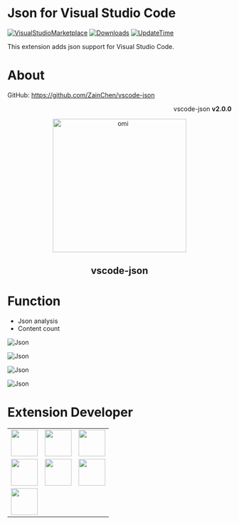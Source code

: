 # Json for Visual Studio Code
[![VisualStudioMarketplace](https://img.shields.io/badge/VisualStudioMarketplace-v2.0.0-orange.svg)](https://marketplace.visualstudio.com/items?itemName=ZainChen.omi-develop)
[![Downloads](https://img.shields.io/badge/Downloads-257k%2B-brightgreen.svg)](https://marketplace.visualstudio.com/items?itemName=ZainChen.omi-develop)
[![UpdateTime](https://img.shields.io/badge/UpdateTime-2020%2F09%2F04%2022%3A50%3A30-blue.svg)](https://marketplace.visualstudio.com/items?itemName=ZainChen.omi-develop)

This extension adds json support for Visual Studio Code.

# About

GitHub: https://github.com/ZainChen/vscode-json

<p align="right">vscode-json <strong>v2.0.0</strong></p>
<p align="center"><img src="https://raw.githubusercontent.com/ZainChen/vscode-json/master/assets/json-z.png" alt="omi" width="300"/></p>
<h2 align="center">vscode-json</h2>

# Function
- Json analysis
- Content count

<p><img src="https://raw.githubusercontent.com/ZainChen/vscode-json/master/assets/function4.png" alt="Json"/></p>
<p><img src="https://raw.githubusercontent.com/ZainChen/vscode-json/master/assets/function3.png" alt="Json"/></p>
<p><img src="https://raw.githubusercontent.com/ZainChen/vscode-json/master/assets/function2.png" alt="Json"/></p>
<p><img src="https://raw.githubusercontent.com/ZainChen/vscode-json/master/assets/function1.png" alt="Json"/></p>

# Extension Developer

<table>
    <tbody>
        <tr>
            <td>
                <a target="_blank" href="https://zainzy.com">
                    <img width="60px" src="https://raw.githubusercontent.com/ZainChen/vscode-json/master/assets/zain.png">
                </a>
            </td>
            <td>
                <a target="_blank" href="https://github.com/ZainChen/vscode-json">
                    <img width="60px" src="https://raw.githubusercontent.com/ZainChen/vscode-json/master/assets/zain.png">
                </a>
            </td>
            <td>
                <a target="_blank" href="https://zainzy.com">
                    <img width="60px" src="https://raw.githubusercontent.com/ZainChen/vscode-json/master/assets/zain.png">
                </a>
            </td>
        </tr>
        <tr>
            <td>
                <a target="_blank" href="https://zainzy.com">
                    <img width="60px" src="https://raw.githubusercontent.com/ZainChen/vscode-json/master/assets/zain.png">
                </a>
            </td>
            <td>
                <a target="_blank" href="https://zainzy.com">
                    <img width="60px" src="https://raw.githubusercontent.com/ZainChen/vscode-json/master/assets/zain.png">
                </a>
            </td>
            <td>
                <a target="_blank" href="https://zainzy.com">
                    <img width="60px" src="https://raw.githubusercontent.com/ZainChen/vscode-json/master/assets/zain.png">
                </a>
            </td>
        </tr>
        <tr>
            <td>
                <a target="_blank" href="https://zainzy.com">
                    <img width="60px" src="https://raw.githubusercontent.com/ZainChen/vscode-json/master/assets/zain.png">
                </a>
            </td>
        </tr>
    </tbody>
</table>
